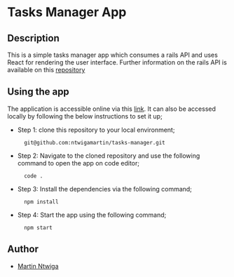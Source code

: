 # Tasks Manager App

## Description
This is a simple tasks manager app which consumes a rails API and uses React for rendering the user interface. Further information on the rails API is available on this [repository](https://github.com/ntwigamartin/tasks-manager-API)

## Using the app
The application is accessible online via this [link](https://tasks-manager-three.vercel.app/). It can also be accessed locally by following the below instructions to set it up;

- Step 1: clone this repository to your local environment;

        git@github.com:ntwigamartin/tasks-manager.git

- Step 2: Navigate to the cloned repository and use the following command to open the app on code editor;

        code .

- Step 3: Install the dependencies via the following command;

        npm install

- Step 4: Start the app using the following command;

        npm start

## Author
- [Martin Ntwiga](https://github.com/ntwigamartin)